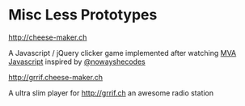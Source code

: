 # Misc Less Prototypes
http://cheese-maker.ch

A Javascript / jQuery clicker game implemented after watching
[MVA Javascript](https://mva.microsoft.com/en-US/training-courses/javascript-for-experienced-developers-14430) inspired by [@nowayshecodes](https://nowayshecodes.com/)


http://grrif.cheese-maker.ch

A ultra slim player for http://grrif.ch an awesome radio station 
